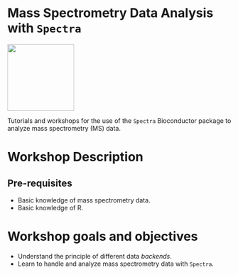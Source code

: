 # Mass Spectrometry Data Analysis with `Spectra`

<img
src="https://raw.githubusercontent.com/rformassspectrometry/stickers/master/Spectra/Spectra.png"
height="150">

Tutorials and workshops for the use of the `Spectra` Bioconductor package to
analyze mass spectrometry (MS) data.

# Workshop Description



## Pre-requisites

- Basic knowledge of mass spectrometry data.
- Basic knowledge of R.


# Workshop goals and objectives

- Understand the principle of different data *backends*.
- Learn to handle and analyze mass spectrometry data with `Spectra`.